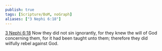 ```yaml
---
publish: true
tags: [Scripture/BoM, noGraph]
aliases: ["3 Nephi 6:18"]
---
```

[3 Nephi 6:18](https://churchofjesuschrist.org/study/scriptures/bofm/3-ne/6?lang=eng&id=p18#p18) Now they did not sin ignorantly, for they knew the will of God concerning them, for it had been taught unto them; therefore they did wilfully rebel against God.
